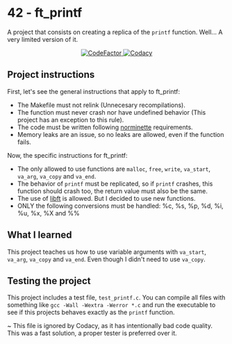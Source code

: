 # 42 - ft_printf

A project that consists on creating a replica of the `printf` function.
Well... A very limited version of it.

<div align=center>
  <a href="https://www.codefactor.io/repository/github/xdec0de/42printf">
    <img src=
    "https://www.codefactor.io/repository/github/xdec0de/42printf/badge"
    alt="CodeFactor"/>
  </a>
    <a href="https://app.codacy.com/gh/xDec0de/42printf">
    <img src=
    "https://app.codacy.com/project/badge/Grade/016a53fa76b24af983e035a00a3566b5"
    alt="Codacy"/>
  </a>
</div>

## Project instructions

First, let's see the general instructions that apply to ft_printf:

- The Makefile must not relink (Unnecesary recompilations).
- The function must never crash nor have undefined behavior
  (This project has an exception to this rule).
- The code must be written following
  [norminette](https://github.com/42School/norminette) requirements.
- Memory leaks are an issue, so no leaks are allowed, even
  if the function fails.

Now, the specific instructions for ft_printf:

- The only allowed to use functions are `malloc`, `free`, `write`,
  `va_start`, `va_arg`, `va_copy` and `va_end`.
- The behavior of `printf` must be replicated, so if `printf` crashes,
  this function should crash too, the return value must also be the same.
- The use of [libft](https://github.com/xDec0de/42libft) is allowed.
  But I decided to use new functions.
- ONLY the following conversions must be handled:
  %c, %s, %p, %d, %i, %u, %x, %X and %%

## What I learned

This project teaches us how to use variable arguments with
`va_start`, `va_arg`, `va_copy` and `va_end`.
Even though I didn't need to use `va_copy`.

## Testing the project

This project includes a test file, `test_printf.c`. You can compile all
files with something like `gcc -Wall -Wextra -Werror *.c` and run the
executable to see if this projects behaves exactly as the `printf` function.

~ This file is ignored by Codacy, as it has intentionally bad code
quality. This was a fast solution, a proper tester is preferred over it.

